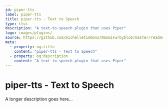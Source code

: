```yaml
---
id: piper-tts
label: piper-tts
title: piper-tts - Text to Speech
type: ttss
description: "A text-to-speech plugin that uses Piper"
logo: images/plugins/
source: https://github.com/michelletimmons/NaomiFurbyblob/master/readme.md
meta:
  - property: og:title
    content: "piper-tts - Text to Speech"
  - property: og:description
    content: "A text-to-speech plugin that uses Piper"
---
```


# piper-tts - Text to Speech

<PluginLogo/>

A longer description goes here...

<EditPageLink/>